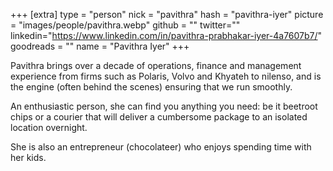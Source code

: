 +++
[extra]
type = "person"
nick = "pavithra"
hash = "pavithra-iyer"
picture = "images/people/pavithra.webp"
github = ""
twitter=""
linkedin="https://www.linkedin.com/in/pavithra-prabhakar-iyer-4a7607b7/"
goodreads = ""
name = "Pavithra Iyer"
+++

  <p class="text-black text-base leading-normal  md:text-xl lg:text-xl md:leading-snug font-light pb-4 md:pb-7">
    Pavithra brings over a decade of operations, finance and management experience from firms such as Polaris, Volvo and Khyateh to nilenso, and is the engine (often behind the scenes) ensuring that we run smoothly.
  </p>
  <p class="text-black text-base leading-normal  md:text-xl lg:text-xl md:leading-snug font-light pb-4 md:pb-7">
    An enthusiastic person, she can find you anything you need: be it beetroot chips or a courier that will deliver a cumbersome package to an isolated location overnight.
  </p>
  <p class="text-black text-base leading-normal  md:text-xl lg:text-xl md:leading-snug font-light pb-4 md:pb-7">
    She is also an entrepreneur (chocolateer) who enjoys spending time with her kids.
  </p>

